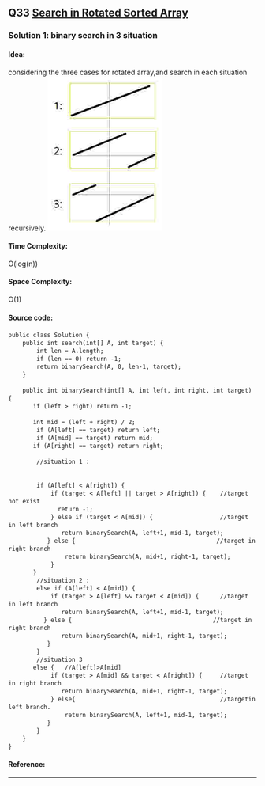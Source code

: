 ## Q33 [Search in Rotated Sorted Array ](https://leetcode.com/problems/search-in-rotated-sorted-array/) 

### Solution 1: binary search in 3 situation
#### Idea: 
considering the three cases for rotated array,and search in each situation recursively.
![](https://github.com/syhcode/Leetcode/blob/master/image/q33.jpg)
#### Time Complexity:
O(log(n))
#### Space Complexity:
O(1)
#### Source code:
```
public class Solution {  
    public int search(int[] A, int target) {  
        int len = A.length;  
        if (len == 0) return -1;  
        return binarySearch(A, 0, len-1, target);  
    }  
      
    public int binarySearch(int[] A, int left, int right, int target) {  
       if (left > right) return -1;  
          
       int mid = (left + right) / 2;  
        if (A[left] == target) return left;  
        if (A[mid] == target) return mid;  
       if (A[right] == target) return right;  
         
        //situation 1 :  
        
        
        if (A[left] < A[right]) {   
            if (target < A[left] || target > A[right]) {    //target not exist 
              return -1;  
            } else if (target < A[mid]) {                   //target in left branch  
               return binarySearch(A, left+1, mid-1, target);  
           } else {                                        //target in right branch
                return binarySearch(A, mid+1, right-1, target);  
            }  
       }   
        //situation 2 : 
        else if (A[left] < A[mid]) {   
            if (target > A[left] && target < A[mid]) {      //target in left branch  
               return binarySearch(A, left+1, mid-1, target);  
          } else {                                        //target in right branch  
               return binarySearch(A, mid+1, right-1, target);  
           }  
        }   
        //situation 3
       else {   //A[left]>A[mid]
            if (target > A[mid] && target < A[right]) {     //target in right branch 
               return binarySearch(A, mid+1, right-1, target);  
            } else{                                         //targetin left branch.
                return binarySearch(A, left+1, mid-1, target);  
           }  
        }  
    }  
}  

```
#### Reference:

---

